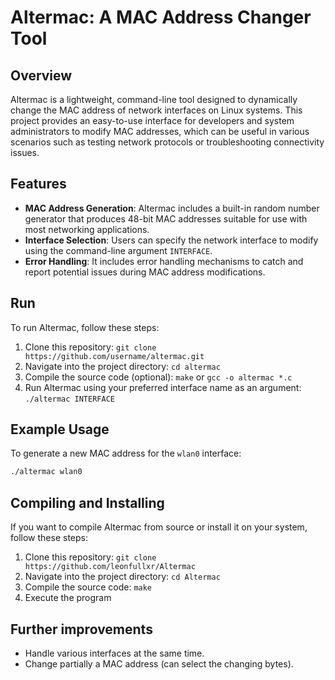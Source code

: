 # **Altermac: A MAC Address Changer Tool**

## **Overview**

Altermac is a lightweight, command-line tool designed to dynamically change the MAC address of network interfaces on Linux systems. This project provides an easy-to-use interface for developers and system administrators to modify MAC addresses, which can be useful in various scenarios such as testing network protocols or troubleshooting connectivity issues.

## **Features**

*   **MAC Address Generation**: Altermac includes a built-in random number generator that produces 48-bit MAC addresses suitable for use with most networking applications.
*   **Interface Selection**: Users can specify the network interface to modify using the command-line argument `INTERFACE`.
*   **Error Handling**: It includes error handling mechanisms to catch and report potential issues during MAC address modifications.

## **Run**

To run Altermac, follow these steps:

1.  Clone this repository: `git clone https://github.com/username/altermac.git`
2.  Navigate into the project directory: `cd altermac`
3.  Compile the source code (optional): `make` or `gcc -o altermac *.c`
4.  Run Altermac using your preferred interface name as an argument: `./altermac INTERFACE`

## **Example Usage**

To generate a new MAC address for the `wlan0` interface:

```bash
./altermac wlan0
```

## **Compiling and Installing**

If you want to compile Altermac from source or install it on your system, follow these steps:

1.  Clone this repository: `git clone https://github.com/leonfullxr/Altermac`
2.  Navigate into the project directory: `cd Altermac`
3.  Compile the source code: `make`
4.  Execute the program

## **Further improvements**
* Handle various interfaces at the same time.
* Change partially a MAC address (can select the changing bytes).
